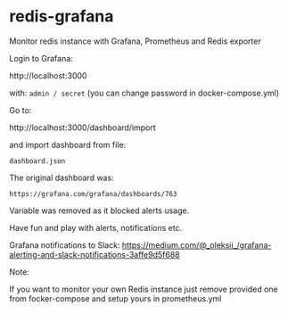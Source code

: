 # redis-grafana

Monitor redis instance with Grafana, Prometheus and Redis exporter

Login to Grafana:

http://localhost:3000

with: ```admin / secret``` (you can change password in docker-compose.yml)

Go to:

http://localhost:3000/dashboard/import

and import dashboard from file:
```
dashboard.json
```
The original dashboard was:
```
https://grafana.com/grafana/dashboards/763
```
Variable was removed as it blocked alerts usage.

Have fun and play with alerts, notifications etc.

Grafana notifications to Slack: https://medium.com/@_oleksii_/grafana-alerting-and-slack-notifications-3affe9d5f688


Note:

If you want to monitor your own Redis instance just remove provided one from focker-compose and setup yours in prometheus.yml